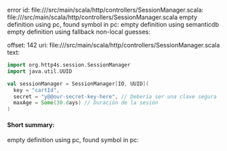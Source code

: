 error id: file://<WORKSPACE>/src/main/scala/http/controllers/SessionManager.scala:
file://<WORKSPACE>/src/main/scala/http/controllers/SessionManager.scala
empty definition using pc, found symbol in pc: 
empty definition using semanticdb
empty definition using fallback
non-local guesses:

offset: 142
uri: file://<WORKSPACE>/src/main/scala/http/controllers/SessionManager.scala
text:
```scala
import org.http4s.session.SessionManager
import java.util.UUID

val sessionManager = SessionManager[IO, UUID](
  key = "cartId",
  secret = "y@@our-secret-key-here", // Debería ser una clave segura
  maxAge = Some(30.days) // Duración de la sesión
)

```


#### Short summary: 

empty definition using pc, found symbol in pc: 